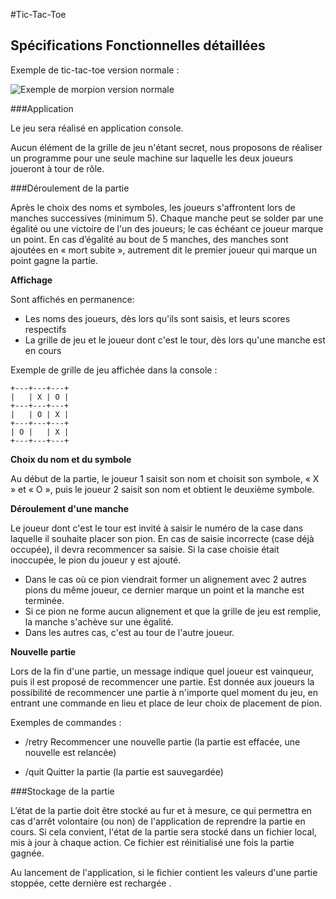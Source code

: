 #Tic-Tac-Toe

## Spécifications Fonctionnelles détaillées

Exemple de tic-tac-toe version normale :

![Exemple de morpion version normale](http://i.imgur.com/Okm4aMM.png "Optional title")

###Application

Le jeu sera réalisé en application console.

Aucun élément de la grille de jeu n'étant secret, nous proposons de réaliser un programme pour une seule machine sur laquelle les deux joueurs joueront à tour de rôle.

###Déroulement de la partie

Après le choix des noms et symboles, les joueurs s'affrontent lors de manches successives (minimum 5).
Chaque manche peut se solder par une égalité ou une victoire de l'un des joueurs; le cas échéant ce joueur marque un point.
En cas d’égalité au bout de 5 manches, des manches sont ajoutées en « mort subite », autrement dit le premier joueur qui marque un point gagne la partie.

**Affichage**

Sont affichés en permanence:
- Les noms des joueurs, dès lors qu'ils sont saisis, et leurs scores respectifs
- La grille de jeu et le joueur dont c'est le tour, dès lors qu'une manche est en cours

Exemple de grille de jeu affichée dans la console :

    +---+---+---+ 
    |   | X | O |
    +---+---+---+
    |   | O | X |
    +---+---+---+
    | O |   | X |
    +---+---+---+

**Choix du nom et du symbole**

Au début de la partie, le joueur 1 saisit son nom et choisit son symbole, « X » et « O », puis le joueur 2 saisit son nom et obtient le deuxième symbole.

**Déroulement d'une manche**

Le joueur dont c'est le tour est invité à saisir le numéro de la case dans laquelle il souhaite placer son pion. En cas de saisie incorrecte (case déjà occupée), il devra recommencer sa saisie.
Si la case choisie était inoccupée, le pion du joueur y est ajouté.

- Dans le cas où ce pion viendrait former un alignement avec 2 autres pions du même joueur, ce dernier marque un point et la manche est terminée.
- Si ce pion ne forme aucun alignement et que la grille de jeu est remplie, la manche s'achève sur une égalité.
- Dans les autres cas, c'est au tour de l'autre joueur.

**Nouvelle partie**

Lors de la fin d'une partie, un message indique quel joueur est vainqueur, puis il est proposé de recommencer une partie.
Est donnée aux joueurs la possibilité de recommencer une partie à n'importe quel moment du jeu, en entrant une commande en lieu et place de leur choix de placement de pion.

Exemples de commandes :

- /retry
Recommencer une nouvelle partie (la partie est effacée, une nouvelle est relancée)

- /quit
Quitter la partie (la partie est sauvegardée)

###Stockage de la partie

L’état de la partie doit être stocké au fur et à mesure, ce qui permettra en cas d'arrêt volontaire (ou non) de l'application de reprendre la partie en cours.
Si cela convient, l'état de la partie sera stocké dans un fichier local, mis à jour à chaque action. Ce fichier est réinitialisé une fois la partie gagnée.

Au lancement de l'application, si le fichier contient les valeurs d'une partie stoppée, cette dernière est rechargée .

